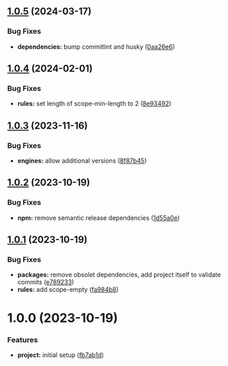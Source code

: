 ## [1.0.5](https://github.com/JonasSchubert/commitlint-presets/compare/v1.0.4...v1.0.5) (2024-03-17)


### Bug Fixes

* **dependencies:** bump commitlint and husky ([0aa26e6](https://github.com/JonasSchubert/commitlint-presets/commit/0aa26e6d05555c71f05b66ad503f7a5b48db7df1))

## [1.0.4](https://github.com/JonasSchubert/commitlint-presets/compare/v1.0.3...v1.0.4) (2024-02-01)


### Bug Fixes

* **rules:** set length of scope-min-length to 2 ([8e93492](https://github.com/JonasSchubert/commitlint-presets/commit/8e93492d6463c4f37548e8c15abd46ff2bc2ae87))

## [1.0.3](https://github.com/JonasSchubert/commitlint-presets/compare/v1.0.2...v1.0.3) (2023-11-16)


### Bug Fixes

* **engines:** allow additional versions ([8f87b45](https://github.com/JonasSchubert/commitlint-presets/commit/8f87b45934829a9833839868aae7ba2d5b6d2075))

## [1.0.2](https://github.com/JonasSchubert/commitlint-presets/compare/v1.0.1...v1.0.2) (2023-10-19)


### Bug Fixes

* **npm:** remove semantic release dependencies ([1d55a0e](https://github.com/JonasSchubert/commitlint-presets/commit/1d55a0e15c2a0e9744abd159f8eb4c59422b3770))

## [1.0.1](https://github.com/JonasSchubert/commitlint-presets/compare/v1.0.0...v1.0.1) (2023-10-19)


### Bug Fixes

* **packages:** remove obsolet dependencies, add project itself to validate commits ([e789233](https://github.com/JonasSchubert/commitlint-presets/commit/e789233b54c9e88bbe441e8a25cb16b5aa75f7db))
* **rules:** add scope-empty ([fa984b8](https://github.com/JonasSchubert/commitlint-presets/commit/fa984b81f398fd27be5923ed79f3098eb892a027))

# 1.0.0 (2023-10-19)


### Features

* **project:** initial setup ([fb7ab1d](https://github.com/JonasSchubert/commitlint-presets/commit/fb7ab1db708cb451cd804f7b14a17bef2ee8f156))
